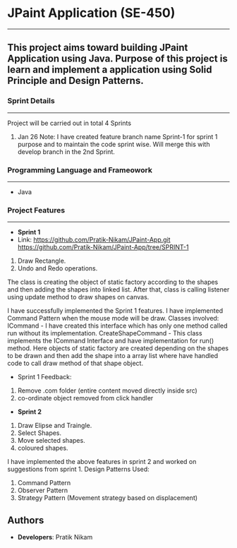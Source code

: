 # JPaint Application (SE-450)
---
This project aims toward building JPaint Application using Java. Purpose of this project is learn and implement a application using Solid Principle and Design Patterns.
---

### Sprint Details
---
Project will be carried out in total 4 Sprints
1. Jan 26
Note: I have created feature branch name Sprint-1 for sprint 1 purpose and to maintain the code sprint wise. Will merge this with develop branch in the 2nd Sprint.

### Programming Language and Frameowork
---
* Java


### Project Features
---
* **Sprint 1**
* Link: https://github.com/Pratik-Nikam/JPaint-App.git
        https://github.com/Pratik-Nikam/JPaint-App/tree/SPRINT-1

1. Draw Rectangle. 
2. Undo and Redo operations.

The class is creating the object of static factory according to the shapes and then adding the 
shapes into linked list. After that, class is calling listener using update method to draw shapes on canvas.

I have successfully implemented the Sprint 1 features. I have implemented Command Pattern when the mouse mode will be draw. 
Classes involved:
ICommand - I have created this interface which has only one method called run without its implementation.
CreateShapeCommand - This  class implements the ICommand Interface and have implementation for run() method.
Here objects of static factory are created depending on the shapes to be drawn and then add the shape into a 
array list where have handled code to call draw method of that shape object.

* Sprint 1 Feedback:
1. Remove .com folder (entire content moved directly inside src)
2. co-ordinate object removed from click handler


* **Sprint 2**

1. Draw Elipse and Traingle.
2. Select Shapes.
3. Move selected shapes.
4. coloured shapes.

I have implemented the above features in sprint 2  and worked on suggestions from sprint 1.
Design Patterns Used:
1. Command Pattern
2. Observer Pattern 
3. Strategy Pattern (Movement strategy based on displacement)

## Authors

* **Developers**: Pratik Nikam